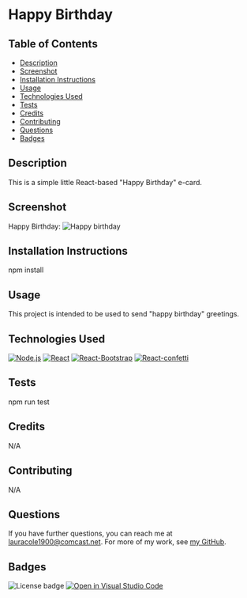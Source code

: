 # Happy Birthday

  ## Table of Contents

  * [Description](#description)
  * [Screenshot](#screenshot)
  * [Installation Instructions](#installation-instructions)
  * [Usage](#usage)
  * [Technologies Used](#technologies-used)
  * [Tests](#tests)
  * [Credits](#credits)
  * [Contributing](#contributing)
  * [Questions](#questions)
  * [Badges](#badges)

  ## Description

  This is a simple little React-based "Happy Birthday" e-card.

  ## Screenshot

  Happy Birthday:
  ![Happy birthday](images/#.png)

  ## Installation Instructions

  npm install

  ## Usage

  This project is intended to be used to send "happy birthday" greetings.

  ## Technologies Used

  [![Node.js](https://img.shields.io/badge/built%20with-Node.js-3c873a)](https://nodejs.org/en/) [![React](https://img.shields.io/badge/built%20with-React-61dbfb)](https://reactjs.org/) [![React-Bootstrap](https://img.shields.io/badge/built%20with-React%20Bootstrap-61dbfb)](https://react-bootstrap.github.io/) [![React-confetti](https://img.shields.io/badge/built%20with-React%20Confetti-cc3534)](https://www.npmjs.com/package/react-confetti)

  ## Tests

  npm run test

  ## Credits

  N/A

  ## Contributing

  N/A

  ## Questions

  If you have further questions, you can reach me at lauracole1900@comcast.net. For more of my work, see [my GitHub](https://github.com/LauraCole1900).

  ## Badges

  ![License badge](https://img.shields.io/badge/license-MIT-000000) [![Open in Visual Studio Code](https://open.vscode.dev/badges/open-in-vscode.svg)](https://open.vscode.dev/LauraCole1900/bday-card-2021)